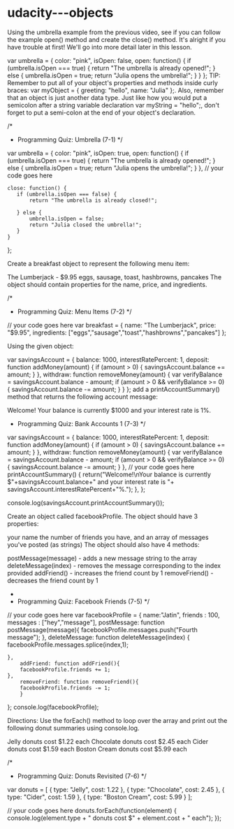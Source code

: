 # udacity---objects

Using the umbrella example from the previous video, see if you can follow the example open() method and create the close() method. It's alright if you have trouble at first! We'll go into more detail later in this lesson.

var umbrella = { 
  color: "pink",
  isOpen: false,
  open: function() { 
    if (umbrella.isOpen === true) {
      return "The umbrella is already opened!";
    } else {
      umbrella.isOpen = true;
      return "Julia opens the umbrella!";
    }
   }
};
TIP: Remember to put all of your object's properties and methods inside curly braces: var myObject = { greeting: "hello", name: "Julia" };. Also, remember that an object is just another data type. Just like how you would put a semicolon after a string variable declaration var myString = "hello";, don't forget to put a semi-colon at the end of your object's declaration.

/*
 * Programming Quiz: Umbrella (7-1)
 */

var umbrella = {
    color: "pink",
    isOpen: true,
    open: function() {
        if (umbrella.isOpen === true) {
            return "The umbrella is already opened!";
        } else {
            umbrella.isOpen = true;
            return "Julia opens the umbrella!";
        }
    },
    // your code goes here
    
    close: function() {
       if (umbrella.isOpen === false) {
           return "The umbrella is already closed!";
           
       } else {
           umbrella.isOpen = false;
           return "Julia closed the umbrella!";
       }
    }
};


Create a breakfast object to represent the following menu item:

The Lumberjack - $9.95
eggs, sausage, toast, hashbrowns, pancakes
The object should contain properties for the name, price, and ingredients.

/*
 * Programming Quiz: Menu Items (7-2)
 */

// your code goes here
var breakfast = {
    name: "The Lumberjack",
    price: "$9.95",
    ingredients: ["eggs","sausage","toast","hashbrowns","pancakes"]
};


Using the given object:

var savingsAccount = {
  balance: 1000,
  interestRatePercent: 1,
  deposit: function addMoney(amount) {
    if (amount > 0) {
      savingsAccount.balance += amount;
    }
  },
  withdraw: function removeMoney(amount) {
    var verifyBalance = savingsAccount.balance - amount;
    if (amount > 0 && verifyBalance >= 0) {
      savingsAccount.balance -= amount;
    }
  }
};
add a printAccountSummary() method that returns the following account message:

Welcome!
Your balance is currently $1000 and your interest rate is 1%.


 * Programming Quiz: Bank Accounts 1 (7-3)
 */

var savingsAccount = {
    balance: 1000,
    interestRatePercent: 1,
    deposit: function addMoney(amount) {
        if (amount > 0) {
            savingsAccount.balance += amount;
        }
    },
    withdraw: function removeMoney(amount) {
        var verifyBalance = savingsAccount.balance - amount;
        if (amount > 0 && verifyBalance >= 0) {
            savingsAccount.balance -= amount;
        }
    },
    // your code goes here
    printAccountSummary() {
   return("Welcome!\nYour balance is currently $"+savingsAccount.balance+" and your interest rate is "+ savingsAccount.interestRatePercent+"%."); 
  },
    };

console.log(savingsAccount.printAccountSummary());


Create an object called facebookProfile. The object should have 3 properties:

your name
the number of friends you have, and
an array of messages you've posted (as strings)
The object should also have 4 methods:

postMessage(message) - adds a new message string to the array
deleteMessage(index) - removes the message corresponding to the index provided
addFriend() - increases the friend count by 1
removeFriend() - decreases the friend count by 1


*
 * Programming Quiz: Facebook Friends (7-5)
 */

// your code goes here
var facebookProfile = { 
    name:"Jatin",
    friends : 100,
    messages : ["hey","message"],
    postMessage: function postMessage(message){
        facebookProfile.messages.push("Fourth message");
    },
        deleteMessage: function deleteMessage(index) {
        facebookProfile.messages.splice(index,1);
  
    },
        addFriend: function addFriend(){
        facebookProfile.friends += 1;
    },    
        removeFriend: function removeFriend(){
        facebookProfile.friends -= 1;    
        }
};
console.log(facebookProfile);


Directions:
Use the forEach() method to loop over the array and print out the following donut summaries using console.log.

Jelly donuts cost $1.22 each
Chocolate donuts cost $2.45 each
Cider donuts cost $1.59 each
Boston Cream donuts cost $5.99 each


/*
 * Programming Quiz: Donuts Revisited (7-6)
 */

var donuts = [
    { type: "Jelly", cost: 1.22 },
    { type: "Chocolate", cost: 2.45 },
    { type: "Cider", cost: 1.59 },
    { type: "Boston Cream", cost: 5.99 }
];

// your code goes here
donuts.forEach(function(element) {
  console.log(element.type + " donuts cost $" + element.cost + " each");
});

